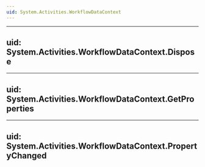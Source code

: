 ```yaml
---
uid: System.Activities.WorkflowDataContext
---
```


---
uid: System.Activities.WorkflowDataContext.Dispose
---

---
uid: System.Activities.WorkflowDataContext.GetProperties
---

---
uid: System.Activities.WorkflowDataContext.PropertyChanged
---
